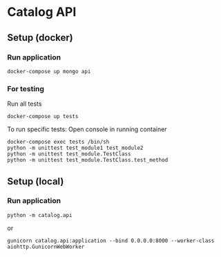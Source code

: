 # Catalog API

## Setup (docker)

### Run application
```
docker-compose up mongo api
```

### For testing
Run all tests
```
docker-compose up tests
```
To run specific tests:
Open console in running container 
```
docker-compose exec tests /bin/sh
python -m unittest test_module1 test_module2
python -m unittest test_module.TestClass
python -m unittest test_module.TestClass.test_method
```

## Setup (local)

### Run application
```
python -m catalog.api
```
or
```
gunicorn catalog.api:application --bind 0.0.0.0:8000 --worker-class aiohttp.GunicornWebWorker
```
